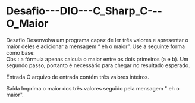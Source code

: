 # Desafio---DIO---C_Sharp_C---O_Maior
Desafio Desenvolva um programa capaz de ler três valores e apresentar o maior deles e adicionar a mensagem “ eh o maior”. Use a seguinte forma como base:   
Obs.: a fórmula apenas calcula o maior entre os dois primeiros (a e b). Um segundo passo, portanto é necessário para chegar no resultado esperado. 

Entrada O arquivo de entrada contém três valores inteiros. 

Saída Imprima o maior dos três valores seguido pela mensagem " eh o maior".
